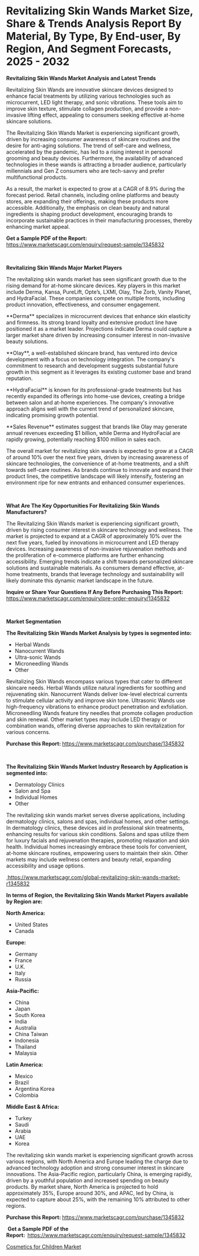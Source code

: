<p><h1>Revitalizing Skin Wands Market Size, Share & Trends Analysis Report By Material, By Type, By End-user, By Region, And Segment Forecasts, 2025 - 2032</h1></p><p><strong>Revitalizing Skin Wands Market Analysis and Latest Trends</strong></p>
<p><p>Revitalizing Skin Wands are innovative skincare devices designed to enhance facial treatments by utilizing various technologies such as microcurrent, LED light therapy, and sonic vibrations. These tools aim to improve skin texture, stimulate collagen production, and provide a non-invasive lifting effect, appealing to consumers seeking effective at-home skincare solutions.</p><p>The Revitalizing Skin Wands Market is experiencing significant growth, driven by increasing consumer awareness of skincare routines and the desire for anti-aging solutions. The trend of self-care and wellness, accelerated by the pandemic, has led to a rising interest in personal grooming and beauty devices. Furthermore, the availability of advanced technologies in these wands is attracting a broader audience, particularly millennials and Gen Z consumers who are tech-savvy and prefer multifunctional products.</p><p>As a result, the market is expected to grow at a CAGR of 8.9% during the forecast period. Retail channels, including online platforms and beauty stores, are expanding their offerings, making these products more accessible. Additionally, the emphasis on clean beauty and natural ingredients is shaping product development, encouraging brands to incorporate sustainable practices in their manufacturing processes, thereby enhancing market appeal.</p></p>
<p><strong>Get a Sample PDF of the Report:&nbsp;</strong> <a href="https://www.marketscagr.com/enquiry/request-sample/1345832?utm_campaign=1166&utm_medium=2&utm_source=Github&utm_content=ia&utm_term=09022025&utm_id=revitalizing-skin-wands">https://www.marketscagr.com/enquiry/request-sample/1345832</a></p>
<p>&nbsp;</p>
<p><strong>Revitalizing Skin Wands Major Market Players</strong></p>
<p><p>The revitalizing skin wands market has seen significant growth due to the rising demand for at-home skincare devices. Key players in this market include Derma, Kansa, PureLift, Opte’s, LXMI, Olay, The Zorb, Vanity Planet, and HydraFacial. These companies compete on multiple fronts, including product innovation, effectiveness, and consumer engagement.</p><p>**Derma** specializes in microcurrent devices that enhance skin elasticity and firmness. Its strong brand loyalty and extensive product line have positioned it as a market leader. Projections indicate Derma could capture a larger market share driven by increasing consumer interest in non-invasive beauty solutions.</p><p>**Olay**, a well-established skincare brand, has ventured into device development with a focus on technology integration. The company's commitment to research and development suggests substantial future growth in this segment as it leverages its existing customer base and brand reputation.</p><p>**HydraFacial** is known for its professional-grade treatments but has recently expanded its offerings into home-use devices, creating a bridge between salon and at-home experiences. The company's innovative approach aligns well with the current trend of personalized skincare, indicating promising growth potential.</p><p>**Sales Revenue** estimates suggest that brands like Olay may generate annual revenues exceeding $1 billion, while Derma and HydroFacial are rapidly growing, potentially reaching $100 million in sales each. </p><p>The overall market for revitalizing skin wands is expected to grow at a CAGR of around 10% over the next five years, driven by increasing awareness of skincare technologies, the convenience of at-home treatments, and a shift towards self-care routines. As brands continue to innovate and expand their product lines, the competitive landscape will likely intensify, fostering an environment ripe for new entrants and enhanced consumer experiences.</p></p>
<p>&nbsp;</p>
<p><strong>What Are The Key Opportunities For Revitalizing Skin Wands Manufacturers?</strong></p>
<p><p>The Revitalizing Skin Wands market is experiencing significant growth, driven by rising consumer interest in skincare technology and wellness. The market is projected to expand at a CAGR of approximately 10% over the next five years, fueled by innovations in microcurrent and LED therapy devices. Increasing awareness of non-invasive rejuvenation methods and the proliferation of e-commerce platforms are further enhancing accessibility. Emerging trends indicate a shift towards personalized skincare solutions and sustainable materials. As consumers demand effective, at-home treatments, brands that leverage technology and sustainability will likely dominate this dynamic market landscape in the future.</p></p>
<p><strong>Inquire or Share Your Questions If Any Before Purchasing This Report:</strong> <a href="https://www.marketscagr.com/enquiry/pre-order-enquiry/1345832?utm_campaign=1166&utm_medium=2&utm_source=Github&utm_content=ia&utm_term=09022025&utm_id=revitalizing-skin-wands">https://www.marketscagr.com/enquiry/pre-order-enquiry/1345832</a></p>
<p>&nbsp;</p>
<p><strong>Market Segmentation</strong></p>
<p><strong>The Revitalizing Skin Wands Market Analysis by types is segmented into:</strong></p>
<p><ul><li>Herbal Wands</li><li>Nanocurrent Wands</li><li>Ultra-sonic Wands</li><li>Microneedling Wands</li><li>Other</li></ul></p>
<p><p>Revitalizing Skin Wands encompass various types that cater to different skincare needs. Herbal Wands utilize natural ingredients for soothing and rejuvenating skin. Nanocurrent Wands deliver low-level electrical currents to stimulate cellular activity and improve skin tone. Ultrasonic Wands use high-frequency vibrations to enhance product penetration and exfoliation. Microneedling Wands feature tiny needles that promote collagen production and skin renewal. Other market types may include LED therapy or combination wands, offering diverse approaches to skin revitalization for various concerns.</p></p>
<p><strong>Purchase this Report:&nbsp;</strong><a href="https://www.marketscagr.com/purchase/1345832?utm_campaign=1166&utm_medium=2&utm_source=Github&utm_content=ia&utm_term=09022025&utm_id=revitalizing-skin-wands">https://www.marketscagr.com/purchase/1345832</a></p>
<p>&nbsp;</p>
<p><strong>The Revitalizing Skin Wands Market Industry Research by Application is segmented into:</strong></p>
<p><ul><li>Dermatology Clinics</li><li>Salon and Spa</li><li>Individual Homes</li><li>Other</li></ul></p>
<p><p>The revitalizing skin wands market serves diverse applications, including dermatology clinics, salons and spas, individual homes, and other settings. In dermatology clinics, these devices aid in professional skin treatments, enhancing results for various skin conditions. Salons and spas utilize them for luxury facials and rejuvenation therapies, promoting relaxation and skin health. Individual homes increasingly embrace these tools for convenient, at-home skincare routines, empowering users to maintain their skin. Other markets may include wellness centers and beauty retail, expanding accessibility and usage options.</p></p>
<p><a href="https://www.marketscagr.com/global-revitalizing-skin-wands-market-r1345832?utm_campaign=1166&utm_medium=2&utm_source=Github&utm_content=ia&utm_term=09022025&utm_id=revitalizing-skin-wands">&nbsp;https://www.marketscagr.com/global-revitalizing-skin-wands-market-r1345832</a></p>
<p><strong>In terms of Region, the Revitalizing Skin Wands Market Players available by Region are:</strong></p>
<p>
    <p> <strong> North America: </strong>
        <ul>
            <li>United States</li>
            <li>Canada</li>
        </ul>
        </p> 
    <p> <strong> Europe: </strong>
        <ul>
            <li>Germany</li>
            <li>France</li>
            <li>U.K.</li>
            <li>Italy</li>
            <li>Russia</li>
        </ul>
        </p> 
    <p> <strong> Asia-Pacific: </strong>
        <ul>
            <li>China</li>
            <li>Japan</li>
            <li>South Korea</li>
            <li>India</li>
            <li>Australia</li>
            <li>China Taiwan</li>
            <li>Indonesia</li>
            <li>Thailand</li>
            <li>Malaysia</li>
        </ul>
        </p> 
    <p> <strong> Latin America: </strong>
        <ul>
            <li>Mexico</li>
            <li>Brazil</li>
            <li>Argentina Korea</li>
            <li>Colombia</li>
        </ul>
        </p> 
    <p> <strong> Middle East & Africa: </strong>
        <ul>
            <li>Turkey</li>
            <li>Saudi</li>
            <li>Arabia</li>
            <li>UAE</li>
            <li>Korea</li>
        </ul>
    </p>
    </p>
<p><p>The revitalizing skin wands market is experiencing significant growth across various regions, with North America and Europe leading the charge due to advanced technology adoption and strong consumer interest in skincare innovations. The Asia-Pacific region, particularly China, is emerging rapidly, driven by a youthful population and increased spending on beauty products. By market share, North America is projected to hold approximately 35%, Europe around 30%, and APAC, led by China, is expected to capture about 25%, with the remaining 10% attributed to other regions.</p></p>
<p><strong>Purchase this Report: </strong><a href="https://www.marketscagr.com/purchase/1345832?utm_campaign=1166&utm_medium=2&utm_source=Github&utm_content=ia&utm_term=09022025&utm_id=revitalizing-skin-wands">https://www.marketscagr.com/purchase/1345832</a></p>
<p>&nbsp;<strong>Get a Sample PDF of the Report:&nbsp;&nbsp;</strong><a href="https://www.marketscagr.com/enquiry/request-sample/1345832?utm_campaign=1166&utm_medium=2&utm_source=Github&utm_content=ia&utm_term=09022025&utm_id=revitalizing-skin-wands">https://www.marketscagr.com/enquiry/request-sample/1345832</a></p>
<p><strong></strong></p>
<p><p><a href="https://github.com/willjis/Market-Research-Report-List-1/blob/main/cosmetics-for-children-market.md?utm_campaign=1166&utm_medium=2&utm_source=Github&utm_content=ia&utm_term=09022025&utm_id=revitalizing-skin-wands">Cosmetics for Children Market</a></p></p>